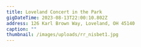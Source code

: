 ```yaml
---
title: Loveland Concert in the Park 
gigDateTime: 2023-08-13T22:00:10.802Z
address: 126 Karl Brown Way, Loveland, OH 45140
caption: ""
thumbnail: /images/uploads/rr_nisbet1.jpg
---
```

